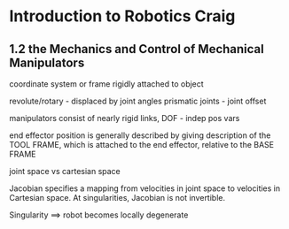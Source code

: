 # Introduction to Robotics Craig

## 1.2 the Mechanics and Control of Mechanical Manipulators

coordinate system or frame rigidly attached to object

revolute/rotary - displaced by joint angles
prismatic joints - joint offset

manipulators consist of nearly rigid links, 
DOF - indep pos vars

end effector position is generally described by giving description of the TOOL FRAME, which is attached to the end effector, relative to the BASE FRAME

joint space vs cartesian space

Jacobian specifies a mapping from velocities in joint space to velocities in Cartesian space.
At singularities, Jacobian is not invertible.

Singularity ==> robot becomes locally degenerate


